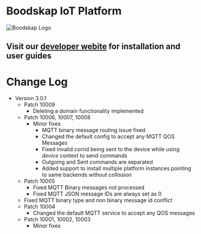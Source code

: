 # Boodskap IoT Platform

![Boodskap Logo](https://scontent.fmaa2-2.fna.fbcdn.net/v/t31.0-8/24837215_1491639110951688_1320692237507881677_o.jpg?_nc_cat=110&_nc_sid=dd9801&_nc_ohc=aACOB0_nddEAX8seTDT&_nc_ht=scontent.fmaa2-2.fna&oh=cad6af5766a13baeeac313f7e9532236&oe=5EDE9A46)

## Visit our [developer webite](https://developer.boodskap.io) for installation and user guides

# Change Log
- Version 3.0.1
    - Patch 10009
        - Deleting a domain functionality implemented
    - Patch 10006, 10007, 10008
        - Minor fixes
            - MQTT binary message routing issue fixed
            - Changed the default config to accept any MQTT QOS Messages
            - Fixed invalid corrid being sent to the device while using *device* context to send commands
            - Outgoing and Sent commands are separated
            - Added support to install multiple platform instances pointing to same backends without collission
    - Patch 10005
        - Fixed MQTT Binary messages not processed
        - Fixed MQTT JSON message IDs are always set as 0
    - Fixed MQTT binary type and non binary message id conflict
    - Patch 10004
        - Changed the default MQTT service to accept any QOS messages
    - Patch 10001, 10002, 10003
        - Minor fixes
